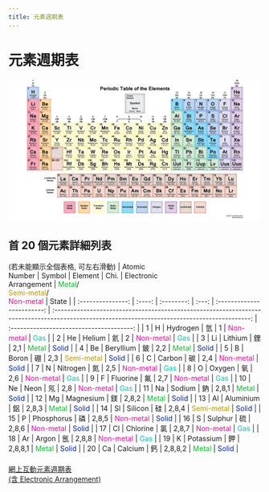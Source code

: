 ```yaml
---
title: 元素週期表
---
```


# 元素週期表

![periodic-table](../../assets/i/periodictable.png)

## 首 20 個元素詳細列表
(若未能顯示全個表格, 可左右滑動)
| Atomic<br/>Number | Symbol |  Element   | Chi.  | Electronic<br/>Arrangement | <span style="color:#00C227">Metal</span>/<br/><span style="color:#C09700">Semi-metal</span>/<br/><span style="color:#FF009A">Non-metal</span> |                  State                   |
| :---------------: | :----: | :--------: | :---: | :------------------------: | :-------------------------------------------------------------------------------------------------------------------------------------------: | :--------------------------------------: |
|         1         |   H    |  Hydrogen  |  氫   |             1              |                                                 <span style="color:#FF009A">Non-metal</span>                                                  |  <span style="color:#00CAAA">Gas</span>  |
|         2         |   He   |   Helium   |  氦   |             2              |                                                 <span style="color:#FF009A">Non-metal</span>                                                  |  <span style="color:#00CAAA">Gas</span>  |
|         3         |   Li   |  Lithium   |  鋰   |            2,1             |                                                   <span style="color:#00C227">Metal</span>                                                    | <span style="color:#0020B5">Solid</span> |
|         4         |   Be   | Beryllium  |  鈹   |            2,2             |                                                   <span style="color:#00C227">Metal</span>                                                    | <span style="color:#0020B5">Solid</span> |
|         5         |   B    |   Boron    |  硼   |            2,3             |                                                 <span style="color:#C09700">Semi-metal</span>                                                 | <span style="color:#0020B5">Solid</span> |
|         6         |   C    |   Carbon   |  碳   |            2,4             |                                                 <span style="color:#FF009A">Non-metal</span>                                                  | <span style="color:#0020B5">Solid</span> |
|         7         |   N    |  Nitrogen  |  氮   |            2,5             |                                                 <span style="color:#FF009A">Non-metal</span>                                                  |  <span style="color:#00CAAA">Gas</span>  |
|         8         |   O    |   Oxygen   |  氧   |            2,6             |                                                 <span style="color:#FF009A">Non-metal</span>                                                  |  <span style="color:#00CAAA">Gas</span>  |
|         9         |   F    |  Fluorine  |  氟   |            2,7             |                                                 <span style="color:#FF009A">Non-metal</span>                                                  |  <span style="color:#00CAAA">Gas</span>  |
|        10         |   Ne   |    Neon    |  氖   |            2,8             |                                                 <span style="color:#FF009A">Non-metal</span>                                                  |  <span style="color:#00CAAA">Gas</span>  |
|        11         |   Na   |   Sodium   |  鈉   |           2,8,1            |                                                   <span style="color:#00C227">Metal</span>                                                    | <span style="color:#0020B5">Solid</span> |
|        12         |   Mg   | Magnesium  |  鎂   |           2,8,2            |                                                   <span style="color:#00C227">Metal</span>                                                    | <span style="color:#0020B5">Solid</span> |
|        13         |   Al   | Aluminium  |  鋁   |           2,8,3            |                                                   <span style="color:#00C227">Metal</span>                                                    | <span style="color:#0020B5">Solid</span> |
|        14         |   Sl   |  Silicon   |  硅   |           2,8,4            |                                                 <span style="color:#C09700">Semi-metal</span>                                                 | <span style="color:#0020B5">Solid</span> |
|        15         |   P    | Phosphorus |  磷   |           2,8,5            |                                                 <span style="color:#FF009A">Non-metal</span>                                                  | <span style="color:#0020B5">Solid</span> |
|        16         |   S    |  Sulphur   |  硫   |           2,8,6            |                                                 <span style="color:#FF009A">Non-metal</span>                                                  | <span style="color:#0020B5">Solid</span> |
|        17         |   Cl   |  Chlorine  |  氯   |           2,8,7            |                                                 <span style="color:#FF009A">Non-metal</span>                                                  |  <span style="color:#00CAAA">Gas</span>  |
|        18         |   Ar   |   Argon    |  氬   |           2,8,8            |                                                 <span style="color:#FF009A">Non-metal</span>                                                  |  <span style="color:#00CAAA">Gas</span>  |
|        19         |   K    | Potassium  |  鉀   |          2,8,8,1           |                                                   <span style="color:#00C227">Metal</span>                                                    | <span style="color:#0020B5">Solid</span> |
|        20         |   Ca   |  Calcium   |  鈣   |          2,8,8,2           |                                                   <span style="color:#00C227">Metal</span>                                                    | <span style="color:#0020B5">Solid</span> |

<div btnpad style="height:0.5em"></div>
<a href="https://ptable.com/?lang=en#Electrons" class="hcenter w3-button w3-white w3-border w3-border-green w3-round-xlarge no-hover-underline">網上互動元素週期表<br/>(含 Electronic Arrangement)</a>
<div btnpad style="height:4em"></div>

